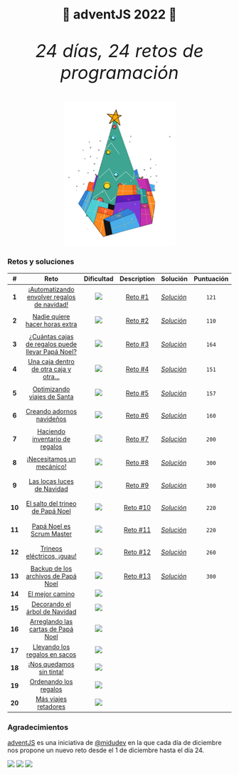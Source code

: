 <h1 align="center">🎄 adventJS 2022 🎄</h1>

<p align="center" style="font-size:40px"><em>24 días, 24 retos de programación</em></p>

<p align="center"> 
  <img width=50% src=./images/chrismas-tree.png/>
</p>

<h3>Retos y soluciones</h3>

|   #    |                                              Reto                                              |                               Dificultad                               |                                              Description                                              | Solución                                                                                               | Puntuación                             |
| :----: | :--------------------------------------------------------------------------------------------: | :--------------------------------------------------------------------: | :---------------------------------------------------------------------------------------------------: | ------------------------------------------------------------------------------------------------------ | -------------------------------------- |
| **1**  |    [¡Automatizando envolver regalos de navidad!](https://adventjs.dev/es/challenges/2022/1)    | [![](https://img.shields.io/badge/-Fácil-brightgreen?style=plastic)]() |  [Reto #1](https://github.com/ElenaPalomar/adventJS-2022/blob/main/challenges/challenge-1/README.md)  | [_Solución_](https://github.com/ElenaPalomar/adventJS-2022/blob/main/challenges/challenge-1/index.js)  | <p align="center"><code>121</code></p> |
| **2**  |          [Nadie quiere hacer horas extra](https://adventjs.dev/es/challenges/2022/2)           | [![](https://img.shields.io/badge/-Fácil-brightgreen?style=plastic)]() |  [Reto #2](https://github.com/ElenaPalomar/adventJS-2022/blob/main/challenges/challenge-2/README.md)  | [_Solución_](https://github.com/ElenaPalomar/adventJS-2022/blob/main/challenges/challenge-2/index.js)  | <p align="center"><code>110</code></p> |
| **3**  | [¿Cuántas cajas de regalos puede llevar Papá Noel?](https://adventjs.dev/es/challenges/2022/3) | [![](https://img.shields.io/badge/-Fácil-brightgreen?style=plastic)]() |  [Reto #3](https://github.com/ElenaPalomar/adventJS-2022/blob/main/challenges/challenge-3/README.md)  | [_Solución_](https://github.com/ElenaPalomar/adventJS-2022/blob/main/challenges/challenge-3/index.js)  | <p align="center"><code>164</code></p> |
| **4**  |      [Una caja dentro de otra caja y otra...](https://adventjs.dev/es/challenges/2022/4)       |   [![](https://img.shields.io/badge/-Medio-F39C12?style=plastic)]()    |  [Reto #4](https://github.com/ElenaPalomar/adventJS-2022/blob/main/challenges/challenge-4/README.md)  | [_Solución_](https://github.com/ElenaPalomar/adventJS-2022/blob/main/challenges/challenge-4/index.js)  | <p align="center"><code>151</code></p> |
| **5**  |            [Optimizando viajes de Santa](https://adventjs.dev/es/challenges/2022/5)            |  [![](https://img.shields.io/badge/-Difícil-C0392B?style=plastic)]()   |  [Reto #5](https://github.com/ElenaPalomar/adventJS-2022/blob/main/challenges/challenge-5/README.md)  | [_Solución_](https://github.com/ElenaPalomar/adventJS-2022/blob/main/challenges/challenge-5/index.js)  | <p align="center"><code>157</code></p> |
| **6**  |             [Creando adornos navideños](https://adventjs.dev/es/challenges/2022/6)             |   [![](https://img.shields.io/badge/-Medio-F39C12?style=plastic)]()    |  [Reto #6](https://github.com/ElenaPalomar/adventJS-2022/blob/main/challenges/challenge-6/README.md)  | [_Solución_](https://github.com/ElenaPalomar/adventJS-2022/blob/main/challenges/challenge-6/index.js)  | <p align="center"><code>160</code></p> |
| **7**  |          [Haciendo inventario de regalos](https://adventjs.dev/es/challenges/2022/7)           | [![](https://img.shields.io/badge/-Fácil-brightgreen?style=plastic)]() |  [Reto #7](https://github.com/ElenaPalomar/adventJS-2022/blob/main/challenges/challenge-7/README.md)  | [_Solución_](https://github.com/ElenaPalomar/adventJS-2022/blob/main/challenges/challenge-7/index.js)  | <p align="center"><code>200</code></p> |
| **8**  |             [¡Necesitamos un mecánico!](https://adventjs.dev/es/challenges/2022/8)             |   [![](https://img.shields.io/badge/-Medio-F39C12?style=plastic)]()    |  [Reto #8](https://github.com/ElenaPalomar/adventJS-2022/blob/main/challenges/challenge-8/README.md)  | [_Solución_](https://github.com/ElenaPalomar/adventJS-2022/blob/main/challenges/challenge-8/index.js)  | <p align="center"><code>300</code></p> |
| **9**  |            [Las locas luces de Navidad](https://adventjs.dev/es/challenges/2022/9)             | [![](https://img.shields.io/badge/-Fácil-brightgreen?style=plastic)]() |  [Reto #9](https://github.com/ElenaPalomar/adventJS-2022/blob/main/challenges/challenge-9/README.md)  | [_Solución_](https://github.com/ElenaPalomar/adventJS-2022/blob/main/challenges/challenge-9/index.js)  | <p align="center"><code>300</code></p> |
| **10** |         [El salto del trineo de Papá Noel](https://adventjs.dev/es/challenges/2022/10)         |   [![](https://img.shields.io/badge/-Medio-F39C12?style=plastic)]()    | [Reto #10](https://github.com/ElenaPalomar/adventJS-2022/blob/main/challenges/challenge-10/README.md) | [_Solución_](https://github.com/ElenaPalomar/adventJS-2022/blob/main/challenges/challenge-10/index.js) | <p align="center"><code>220</code></p> |
| **11** |            [Papá Noel es Scrum Master](https://adventjs.dev/es/challenges/2022/11)             |  [![](https://img.shields.io/badge/-Difícil-C0392B?style=plastic)]()   | [Reto #11](https://github.com/ElenaPalomar/adventJS-2022/blob/main/challenges/challenge-11/README.md) | [_Solución_](https://github.com/ElenaPalomar/adventJS-2022/blob/main/challenges/challenge-11/index.js) | <p align="center"><code>220</code></p> |
| **12** |            [Trineos eléctricos, ¡guau!](https://adventjs.dev/es/challenges/2022/12)            |   [![](https://img.shields.io/badge/-Medio-F39C12?style=plastic)]()    |                                             [Reto #12]()                                              | [_Solución_]()                                                                                         | <p align="center"><code>260</code></p> |
| **13** |       [Backup de los archivos de Papá Noel](https://adventjs.dev/es/challenges/2022/13)        | [![](https://img.shields.io/badge/-Fácil-brightgreen?style=plastic)]() |                                             [Reto #13]()                                              | [_Solución_]()                                                                                         | <p align="center"><code>300</code></p> |
| **14** |                 [El mejor camino](https://adventjs.dev/es/challenges/2022/14)                  |   [![](https://img.shields.io/badge/-Medio-F39C12?style=plastic)]()    |                                                                                                       |                                                                                                        |                                        |
| **15** |          [Decorando el árbol de Navidad](https://adventjs.dev/es/challenges/2022/15)           |   [![](https://img.shields.io/badge/-Medio-F39C12?style=plastic)]()    |                                                                                                       |                                                                                                        |                                        |
| **16** |        [Arreglando las cartas de Papá Noel](https://adventjs.dev/es/challenges/2022/16)        |  [![](https://img.shields.io/badge/-Difícil-C0392B?style=plastic)]()   |                                                                                                       |                                                                                                        |                                        |
| **17** |          [Llevando los regalos en sacos](https://adventjs.dev/es/challenges/2022/17)           |   [![](https://img.shields.io/badge/-Medio-F39C12?style=plastic)]()    |                                                                                                       |                                                                                                        |                                        |
| **18** |             [¡Nos quedamos sin tinta!](https://adventjs.dev/es/challenges/2022/18)             | [![](https://img.shields.io/badge/-Fácil-brightgreen?style=plastic)]() |                                                                                                       |                                                                                                        |                                        |
| **19** |              [Ordenando los regalos](https://adventjs.dev/es/challenges/2022/19)               | [![](https://img.shields.io/badge/-Fácil-brightgreen?style=plastic)]() |                                                                                                       |                                                                                                        |                                        |
| **20** |               [Más viajes retadores](https://adventjs.dev/es/challenges/2022/20)               |  [![](https://img.shields.io/badge/-Difícil-C0392B?style=plastic)]()   |                                                                                                       |                                                                                                        |                                        |

<h3>Agradecimientos</h3>

[adventJS](https://midu.dev/) es una iniciativa de [@midudev](https://midu.dev/) en la que cada día de diciembre nos propone un nuevo reto desde el 1 de diciembre hasta el día 24.

[![](https://img.shields.io/badge/-midudev-9146FF?style=flat-square&logo=twitch&logoColor=white&style=plastic)](https://www.twitch.tv/midudev)
[![](https://img.shields.io/badge/-%40midudev-ff0000?style=flat-square&logo=youtube&logoColor=white&style=plastic)](https://www.youtube.com/midudev)
[![](https://img.shields.io/badge/-%40midudev-1DA1F2?style=flat-square&logo=twitter&logoColor=white&style=plastic)](https://twitter.com/midudev)

